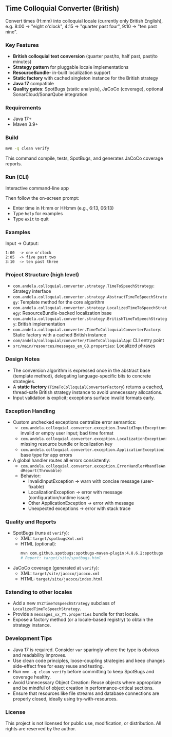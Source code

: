## Time Colloquial Converter (British)

Convert times (H:mm) into colloquial locale (currently only British English), e.g. 8:00 → "eight o'clock", 4:15 → "quarter past four", 9:10 → "ten past nine".

### Key Features
- **British colloquial text conversion** (quarter past/to, half past, past/to minutes)
- **Strategy pattern** for pluggable locale implementations
- **ResourceBundle**- in-built localization support
- **Static factory** with cached singleton instance for the British strategy
- **Java 17** compatible
- **Quality gates**: SpotBugs (static analysis), JaCoCo (coverage), optional SonarCloud/SonarQube integration

### Requirements
- Java 17+
- Maven 3.9+

### Build
```bash
mvn -q clean verify
```
This command compile, tests, SpotBugs, and generates JaCoCo coverage reports.

### Run (CLI)
Interactive command-line app


Then follow the on-screen prompt:
- Enter time in H:mm or HH:mm (e.g., 6:13, 06:13)
- Type `help` for examples
- Type `exit` to quit

### Examples
Input → Output:
```text
1:00  -> one o'clock
2:05  -> five past two
3:10  -> ten past three
```

### Project Structure (high level)
- `com.andela.colloquial.converter.strategy.TimeToSpeechStrategy`: Strategy interface
- `com.andela.colloquial.converter.strategy.AbstractTimeToSpeechStrategy`: Template method for the core algorithm
- `com.andela.colloquial.converter.strategy.LocalizedTimeToSpeechStrategy`: ResourceBundle-backed localization base
- `com.andela.colloquial.converter.strategy.BritishTimeToSpeechStrategy`: British implementation
- `com.andela.colloquial.converter.TimeToColloquialConverterFactory`: Static factory with a cached British instance
- `com/andela/colloquial/converter/TimeToColloquialApp`: CLI entry point
- `src/main/resources/messages_en_GB.properties`: Localized phrases

### Design Notes
- The conversion algorithm is expressed once in the abstract base (template method), delegating language-specific bits to concrete strategies.
- A **static factory** (`TimeToColloquialConverterFactory`) returns a cached, thread-safe British strategy instance to avoid unnecessary allocations.
- Input validation is explicit; exceptions surface invalid formats early.

### Exception Handling
- Custom unchecked exceptions centralize error semantics:
  - `com.andela.colloquial.converter.exception.InvalidInputException`: invalid or empty user input; bad time format
  - `com.andela.colloquial.converter.exception.LocalizationException`: missing resource bundle or localization key
  - `com.andela.colloquial.converter.exception.ApplicationException`: base type for app errors
- A global handler routes all errors consistently:
  - `com.andela.colloquial.converter.exception.ErrorHandler#handleAndReport(Throwable)`
  - Behavior:
    - InvalidInputException → warn with concise message (user-fixable)
    - LocalizationException → error with message (configuration/runtime issue)
    - Other ApplicationException → error with message
    - Unexpected exceptions → error with stack trace

### Quality and Reports
- SpotBugs (runs at `verify`):
  - XML: `target/spotbugsXml.xml`
  - HTML (optional):
    ```bash
    mvn com.github.spotbugs:spotbugs-maven-plugin:4.8.6.2:spotbugs
    # Report: target/site/spotbugs.html
    ```
- JaCoCo coverage (generated at `verify`):
  - XML: `target/site/jacoco/jacoco.xml`
  - HTML: `target/site/jacoco/index.html`


### Extending to other locales
- Add a new `XYZTimeToSpeechStrategy` subclass of `LocalizedTimeToSpeechStrategy`.
- Provide a `messages_xx_YY.properties` bundle for that locale.
- Expose a factory method (or a locale-based registry) to obtain the strategy instance.

### Development Tips
- Java 17 is required. Consider `var` sparingly where the type is obvious and readability improves.
- Use clean code principles, loose-coupling strategies  and keep changes side-effect free for easy reuse and testing.
- Run `mvn -q clean verify` before committing to keep SpotBugs and coverage healthy.
- Avoid Unnecessary Object Creation: Reuse objects where appropriate and be mindful of object creation in performance-critical sections.
- Ensure that resources like file streams and database connections are properly closed, ideally using try-with-resources.

### License

This project is not licensed for public use, modification, or distribution. All rights are reserved by the author.


